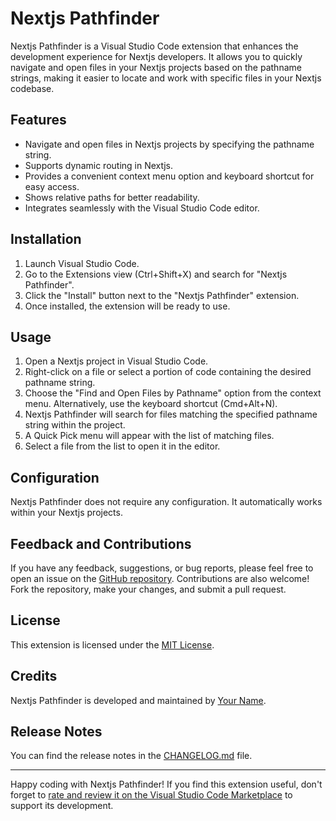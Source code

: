 # Nextjs Pathfinder

Nextjs Pathfinder is a Visual Studio Code extension that enhances the development experience for Nextjs developers. It allows you to quickly navigate and open files in your Nextjs projects based on the pathname strings, making it easier to locate and work with specific files in your Nextjs codebase.

## Features

- Navigate and open files in Nextjs projects by specifying the pathname string.
- Supports dynamic routing in Nextjs.
- Provides a convenient context menu option and keyboard shortcut for easy access.
- Shows relative paths for better readability.
- Integrates seamlessly with the Visual Studio Code editor.

## Installation

1. Launch Visual Studio Code.
2. Go to the Extensions view (Ctrl+Shift+X) and search for "Nextjs Pathfinder".
3. Click the "Install" button next to the "Nextjs Pathfinder" extension.
4. Once installed, the extension will be ready to use.

## Usage

1. Open a Nextjs project in Visual Studio Code.
2. Right-click on a file or select a portion of code containing the desired pathname string.
3. Choose the "Find and Open Files by Pathname" option from the context menu. Alternatively, use the keyboard shortcut (Cmd+Alt+N).
4. Nextjs Pathfinder will search for files matching the specified pathname string within the project.
5. A Quick Pick menu will appear with the list of matching files.
6. Select a file from the list to open it in the editor.

## Configuration

Nextjs Pathfinder does not require any configuration. It automatically works within your Nextjs projects.

## Feedback and Contributions

If you have any feedback, suggestions, or bug reports, please feel free to open an issue on the [GitHub repository](link-to-your-github-repo). Contributions are also welcome! Fork the repository, make your changes, and submit a pull request.

## License

This extension is licensed under the [MIT License](link-to-your-license-file).

## Credits

Nextjs Pathfinder is developed and maintained by [Your Name](link-to-your-website).

## Release Notes

You can find the release notes in the [CHANGELOG.md](link-to-your-changelog-file) file.

---

Happy coding with Nextjs Pathfinder! If you find this extension useful, don't forget to [rate and review it on the Visual Studio Code Marketplace](link-to-your-extension-on-marketplace) to support its development.
